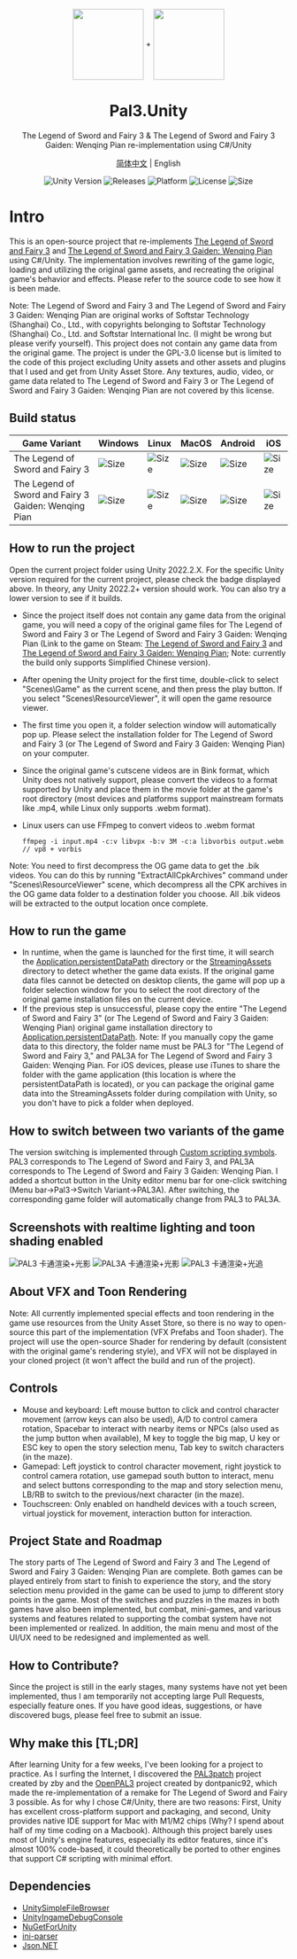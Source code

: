 <p align="center">
  <img width="128" align="center" src="Assets/Resources/UI/game-icon-PAL3.png">
  +
  <img width="128" align="center" src="Assets/Resources/UI/game-icon-PAL3A.png">
</p>
<h1 align="center">
  Pal3.Unity
</h1>
<p align="center">
  The Legend of Sword and Fairy 3 & The Legend of Sword and Fairy 3 Gaiden: Wenqing Pian re-implementation using C#/Unity
</p>
<p align="center">
  <a href="README.md">简体中文</a> | English
</p>
<p align="center">
  <a style="text-decoration:none">
    <img src="https://img.shields.io/badge/unity-2022.2.13-blue?style=flat-square" alt="Unity Version" />
  </a>
  <a style="text-decoration:none" href="https://github.com/0x7c13/Pal3.Unity/releases">
    <img src="https://img.shields.io/github/v/release/0x7c13/Pal3.Unity.svg?label=alpha&style=flat-square&color=yellow" alt="Releases" />
  </a>
  <a style="text-decoration:none">
    <img src="https://img.shields.io/badge/platform-Linux%20%7C%20Win%20%7C%20Mac%20%7C%20iOS%20%7C%20Android-orange?style=flat-square" alt="Platform" />
  </a>
  <a style="text-decoration:none">
    <img src="https://img.shields.io/badge/license-GPL--3.0-green?style=flat-square" alt="License" />
  </a>
  <a style="text-decoration:none">
    <img src="https://img.shields.io/github/repo-size/jasonstein/pal3.unity?style=flat-square" alt="Size" />
  </a>
</p>

# Intro
This is an open-source project that re-implements [The Legend of Sword and Fairy 3](https://en.wikipedia.org/wiki/Chinese_Paladin_3) and [The Legend of Sword and Fairy 3 Gaiden: Wenqing Pian](https://en.wikipedia.org/wiki/Chinese_Paladin_3_Gaiden:_Wenqing_Pian) using C#/Unity. The implementation involves rewriting of the game logic, loading and utilizing the original game assets, and recreating the original game's behavior and effects. Please refer to the source code to see how it is been made.

Note: The Legend of Sword and Fairy 3 and The Legend of Sword and Fairy 3 Gaiden: Wenqing Pian are original works of Softstar Technology (Shanghai) Co., Ltd., with copyrights belonging to Softstar Technology (Shanghai) Co., Ltd. and Softstar International Inc. (I might be wrong but please verify yourself). This project does not contain any game data from the original game. The project is under the GPL-3.0 license but is limited to the code of this project excluding Unity assets and other assets and plugins that I used and get from Unity Asset Store. Any textures, audio, video, or game data related to The Legend of Sword and Fairy 3 or The Legend of Sword and Fairy 3 Gaiden: Wenqing Pian are not covered by this license.

## Build status
| Game Variant            | Windows | Linux | MacOS | Android | iOS |
|-------------------------|---------|-------|-------|---------|-----|
| The Legend of Sword and Fairy 3  | <a style="text-decoration:none" href="https://github.com/0x7c13/Pal3.Unity/actions/workflows/build-pal3-mono-windows.yml"><img src="https://img.shields.io/github/actions/workflow/status/0x7c13/Pal3.Unity/build-pal3-mono-windows.yml" alt="Size" /></a> | <a style="text-decoration:none" href="https://github.com/0x7c13/Pal3.Unity/actions/workflows/build-pal3-mono-linux.yml"><img src="https://img.shields.io/github/actions/workflow/status/0x7c13/Pal3.Unity/build-pal3-mono-linux.yml" alt="Size" /></a> | <a style="text-decoration:none" href="https://github.com/0x7c13/Pal3.Unity/actions/workflows/build-pal3-mono-macos.yml"><img src="https://img.shields.io/github/actions/workflow/status/0x7c13/Pal3.Unity/build-pal3-mono-macos.yml" alt="Size" /></a> | <a style="text-decoration:none" href="https://github.com/0x7c13/Pal3.Unity/actions/workflows/build-pal3-mono-android.yml"><img src="https://img.shields.io/github/actions/workflow/status/0x7c13/Pal3.Unity/build-pal3-mono-android.yml" alt="Size" /></a> | <a style="text-decoration:none" href="https://github.com/0x7c13/Pal3.Unity/actions/workflows/build-pal3-mono-ios.yml"><img src="https://img.shields.io/github/actions/workflow/status/0x7c13/Pal3.Unity/build-pal3-mono-ios.yml" alt="Size" /></a> |
| The Legend of Sword and Fairy 3 Gaiden: Wenqing Pian | <a style="text-decoration:none" href="https://github.com/0x7c13/Pal3.Unity/actions/workflows/build-pal3a-mono-windows.yml"><img src="https://img.shields.io/github/actions/workflow/status/0x7c13/Pal3.Unity/build-pal3a-mono-windows.yml" alt="Size" /></a> | <a style="text-decoration:none" href="https://github.com/0x7c13/Pal3.Unity/actions/workflows/build-pal3a-mono-linux.yml"><img src="https://img.shields.io/github/actions/workflow/status/0x7c13/Pal3.Unity/build-pal3a-mono-linux.yml" alt="Size" /></a> | <a style="text-decoration:none" href="https://github.com/0x7c13/Pal3.Unity/actions/workflows/build-pal3a-mono-macos.yml"><img src="https://img.shields.io/github/actions/workflow/status/0x7c13/Pal3.Unity/build-pal3a-mono-macos.yml" alt="Size" /></a> | <a style="text-decoration:none" href="https://github.com/0x7c13/Pal3.Unity/actions/workflows/build-pal3a-mono-android.yml"><img src="https://img.shields.io/github/actions/workflow/status/0x7c13/Pal3.Unity/build-pal3a-mono-android.yml" alt="Size" /></a> | <a style="text-decoration:none" href="https://github.com/0x7c13/Pal3.Unity/actions/workflows/build-pal3a-mono-ios.yml"><img src="https://img.shields.io/github/actions/workflow/status/0x7c13/Pal3.Unity/build-pal3a-mono-ios.yml" alt="Size" /></a> |

## How to run the project
Open the current project folder using Unity 2022.2.X. For the specific Unity version required for the current project, please check the badge displayed above. In theory, any Unity 2022.2+ version should work. You can also try a lower version to see if it builds.
  - Since the project itself does not contain any game data from the original game, you will need a copy of the original game files for The Legend of Sword and Fairy 3 or The Legend of Sword and Fairy 3 Gaiden: Wenqing Pian (Link to the game on Steam: [The Legend of Sword and Fairy 3](https://store.steampowered.com/app/1536070) and [The Legend of Sword and Fairy 3 Gaiden: Wenqing Pian](https://store.steampowered.com/app/1536080); Note: currently the build only supports Simplified Chinese version).

  - After opening the Unity project for the first time, double-click to select "Scenes\Game" as the current scene, and then press the play button. If you select "Scenes\ResourceViewer", it will open the game resource viewer.
  - The first time you open it, a folder selection window will automatically pop up. Please select the installation folder for The Legend of Sword and Fairy 3 (or The Legend of Sword and Fairy 3 Gaiden: Wenqing Pian) on your computer.
  - Since the original game's cutscene videos are in Bink format, which Unity does not natively support, please convert the videos to a format supported by Unity and place them in the movie folder at the game's root directory (most devices and platforms support mainstream formats like .mp4, while Linux only supports .webm format).
  - Linux users can use FFmpeg to convert videos to .webm format
    ```
    ffmpeg -i input.mp4 -c:v libvpx -b:v 3M -c:a libvorbis output.webm  // vp8 + vorbis
    ```
Note: You need to first decompress the OG game data to get the .bik videos. You can do this by running "ExtractAllCpkArchives" command under "Scenes\ResourceViewer" scene, which decompress all the CPK archives in the OG game data folder to a destination folder you choose. All .bik videos will be extracted to the output location once complete.

## How to run the game
  - In runtime, when the game is launched for the first time, it will search the [Application.persistentDataPath](https://docs.unity3d.com/2022.2/Documentation/ScriptReference/Application-persistentDataPath.html) directory or the [StreamingAssets](https://docs.unity3d.com/2022.2/Documentation/Manual/StreamingAssets.html) directory to detect whether the game data exists. If the original game data files cannot be detected on desktop clients, the game will pop up a folder selection window for you to select the root directory of the original game installation files on the current device.
  - If the previous step is unsuccessful, please copy the entire "The Legend of Sword and Fairy 3" (or The Legend of Sword and Fairy 3 Gaiden: Wenqing Pian) original game installation directory to [Application.persistentDataPath](https://docs.unity3d.com/2022.2/Documentation/ScriptReference/Application-persistentDataPath.html). Note: If you manually copy the game data to this directory, the folder name must be PAL3 for "The Legend of Sword and Fairy 3," and PAL3A for The Legend of Sword and Fairy 3 Gaiden: Wenqing Pian. For iOS devices, please use iTunes to share the folder with the game application (this location is where the persistentDataPath is located), or you can package the original game data into the StreamingAssets folder during compilation with Unity, so you don't have to pick a folder when deployed.

## How to switch between two variants of the game
The version switching is implemented through [Custom scripting symbols](https://docs.unity3d.com/2022.2/Documentation/Manual/CustomScriptingSymbols.html). PAL3 corresponds to The Legend of Sword and Fairy 3, and PAL3A corresponds to The Legend of Sword and Fairy 3 Gaiden: Wenqing Pian. I added a shortcut button in the Unity editor menu bar for one-click switching (Menu bar->Pal3->Switch Variant->PAL3A). After switching, the corresponding game folder will automatically change from PAL3 to PAL3A.

## Screenshots with realtime lighting and toon shading enabled
![PAL3 卡通渲染+光影](Screenshots/PAL3_ToonShading_Lighting.png?raw=true)
![PAL3A 卡通渲染+光影](Screenshots/PAL3A_ToonShading_Lighting.png?raw=true)
![PAL3 卡通渲染+光追](Screenshots/PAL3_ToonShading_RayTracing.png?raw=true)

## About VFX and Toon Rendering
Note: All currently implemented special effects and toon rendering in the game use resources from the Unity Asset Store, so there is no way to open-source this part of the implementation (VFX Prefabs and Toon shader). The project will use the open-source Shader for rendering by default (consistent with the original game's rendering style), and VFX will not be displayed in your cloned project (it won't affect the build and run of the project).

## Controls
  - Mouse and keyboard: Left mouse button to click and control character movement (arrow keys can also be used), A/D to control camera rotation, Spacebar to interact with nearby items or NPCs (also used as the jump button when available), M key to toggle the big map, U key or ESC key to open the story selection menu, Tab key to switch characters (in the maze).
  - Gamepad: Left joystick to control character movement, right joystick to control camera rotation, use gamepad south button to interact, menu and select buttons corresponding to the map and story selection menu, LB/RB to switch to the previous/next character (in the maze).
  - Touchscreen: Only enabled on handheld devices with a touch screen, virtual joystick for movement, interaction button for interaction.

## Project State and Roadmap
The story parts of The Legend of Sword and Fairy 3 and The Legend of Sword and Fairy 3 Gaiden: Wenqing Pian are complete. Both games can be played entirely from start to finish to experience the story, and the story selection menu provided in the game can be used to jump to different story points in the game. Most of the switches and puzzles in the mazes in both games have also been implemented, but combat, mini-games, and various systems and features related to supporting the combat system have not been implemented or realized. In addition, the main menu and most of the UI/UX need to be redesigned and implemented as well.

## How to Contribute?
Since the project is still in the early stages, many systems have not yet been implemented, thus I am temporarily not accepting large Pull Requests, especially feature ones. If you have good ideas, suggestions, or have discovered bugs, please feel free to submit an issue.

## Why make this [TL;DR]
After learning Unity for a few weeks, I've been looking for a project to practice. As I surfing the Internet, I discovered the [PAL3patch](https://github.com/zhangboyang/PAL3patch) project created by zby and the [OpenPAL3](https://github.com/dontpanic92/OpenPAL3) project created by dontpanic92, which made the re-implementation of a remake for The Legend of Sword and Fairy 3 possible. As for why I chose C#/Unity, there are two reasons: First, Unity has excellent cross-platform support and packaging, and second, Unity provides native IDE support for Mac with M1/M2 chips (Why? I spend about half of my time coding on a Macbook). Although this project barely uses most of Unity's engine features, especially its editor features, since it's almost 100% code-based, it could theoretically be ported to other engines that support C# scripting with minimal effort.

## Dependencies
  - [UnitySimpleFileBrowser](https://github.com/yasirkula/UnitySimpleFileBrowser)
  - [UnityIngameDebugConsole](https://github.com/yasirkula/UnityIngameDebugConsole)
  - [NuGetForUnity](https://github.com/GlitchEnzo/NuGetForUnity)
  - [ini-parser](https://github.com/rickyah/ini-parser)
  - [Json.NET](https://www.newtonsoft.com/json)


